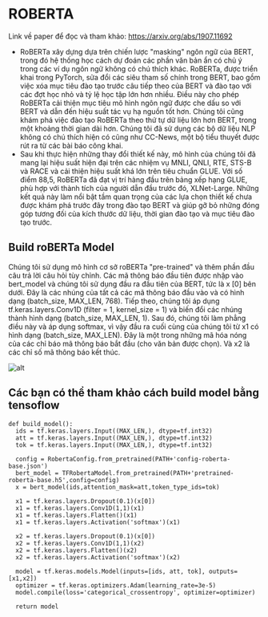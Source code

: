 
# ROBERTA
Link về paper để đọc và tham khảo: <https://arxiv.org/abs/1907.11692>
- RoBERTa xây dựng dựa trên chiến lược "masking" ngôn ngữ của BERT, trong đó hệ thống học cách dự đoán các phần văn bản ẩn có chủ ý trong các ví dụ ngôn ngữ không có chú thích khác. RoBERTa, được triển khai trong PyTorch, sửa đổi các siêu tham số chính trong BERT, bao gồm việc xóa mục tiêu đào tạo trước câu tiếp theo của BERT và đào tạo với các đợt học nhỏ và tỷ lệ học tập lớn hơn nhiều. Điều này cho phép RoBERTa cải thiện mục tiêu mô hình ngôn ngữ được che dấu so với BERT và dẫn đến hiệu suất tác vụ hạ nguồn tốt hơn. Chúng tôi cũng khám phá việc đào tạo RoBERTa theo thứ tự dữ liệu lớn hơn BERT, trong một khoảng thời gian dài hơn. Chúng tôi đã sử dụng các bộ dữ liệu NLP không có chú thích hiện có cũng như CC-News, một bộ tiểu thuyết được rút ra từ các bài báo công khai.
- Sau khi thực hiện những thay đổi thiết kế này, mô hình của chúng tôi đã mang lại hiệu suất hiện đại trên các nhiệm vụ MNLI, QNLI, RTE, STS-B và RACE và cải thiện hiệu suất khá lớn trên tiêu chuẩn GLUE. Với số điểm 88,5, RoBERTa đã đạt vị trí hàng đầu trên bảng xếp hạng GLUE, phù hợp với thành tích của người dẫn đầu trước đó, XLNet-Large. Những kết quả này làm nổi bật tầm quan trọng của các lựa chọn thiết kế chưa được khám phá trước đây trong đào tạo BERT và giúp gỡ bỏ những đóng góp tương đối của kích thước dữ liệu, thời gian đào tạo và mục tiêu đào tạo trước.
## Build roBERTa Model

Chúng tôi sử dụng mô hình cơ sở roBERTa "pre-trained" và thêm phần đầu câu trả lời câu hỏi tùy chỉnh. Các mã thông báo đầu tiên được nhập vào bert_model và chúng tôi sử dụng đầu ra đầu tiên của BERT, tức là x [0] bên dưới. Đây là các nhúng của tất cả các mã thông báo đầu vào và có hình dạng (batch_size, MAX_LEN, 768). Tiếp theo, chúng tôi áp dụng tf.keras.layers.Conv1D (filter = 1, kernel_size = 1) và biến đổi các nhúng thành hình dạng (batch_size, MAX_LEN, 1). Sau đó, chúng tôi làm phẳng điều này và áp dụng softmax, vì vậy đầu ra cuối cùng của chúng tôi từ x1 có hình dạng (batch_size, MAX_LEN). Đây là một trong những mã hóa nóng của các chỉ báo mã thông báo bắt đầu (cho văn bản được chọn). Và x2 là các chỉ số mã thông báo kết thúc.

![alt](https://pic3.zhimg.com/80/v2-dcb83ca651acc1c93c9c8f982ee4b67e_1440w.jpg)
## Các bạn có thể tham khảo cách build model bằng tensoflow

    def build_model():
      ids = tf.keras.layers.Input((MAX_LEN,), dtype=tf.int32)
      att = tf.keras.layers.Input((MAX_LEN,), dtype=tf.int32)
      tok = tf.keras.layers.Input((MAX_LEN,), dtype=tf.int32)

      config = RobertaConfig.from_pretrained(PATH+'config-roberta-base.json')
      bert_model = TFRobertaModel.from_pretrained(PATH+'pretrained-roberta-base.h5',config=config)
      x = bert_model(ids,attention_mask=att,token_type_ids=tok)

      x1 = tf.keras.layers.Dropout(0.1)(x[0]) 
      x1 = tf.keras.layers.Conv1D(1,1)(x1)
      x1 = tf.keras.layers.Flatten()(x1)
      x1 = tf.keras.layers.Activation('softmax')(x1)
    
      x2 = tf.keras.layers.Dropout(0.1)(x[0]) 
      x2 = tf.keras.layers.Conv1D(1,1)(x2)
      x2 = tf.keras.layers.Flatten()(x2)
      x2 = tf.keras.layers.Activation('softmax')(x2)

      model = tf.keras.models.Model(inputs=[ids, att, tok], outputs=[x1,x2])
      optimizer = tf.keras.optimizers.Adam(learning_rate=3e-5)
      model.compile(loss='categorical_crossentropy', optimizer=optimizer)

      return model
